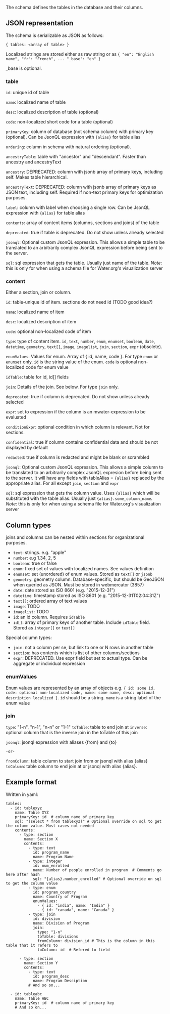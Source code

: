 The schema defines the tables in the database and their columns. 
## JSON representation

The schema is serializable as JSON as follows:

`{ tables: <array of table> }`

Localized strings are stored either as raw string or as `{ "en": "English name", "fr": "French", ... "_base": "en" }`

_base is optional.

### table

`id`: unique id of table

`name`: localized name of table

`desc`: localized description of table (optional)

`code`: non-localized short code for a table (optional)

`primaryKey`: column of database (not schema column) with primary key (optional). Can be JsonQL expression with `{alias}` for table alias 

`ordering`: column in schema with natural ordering (optional).

`ancestryTable`: table with "ancestor" and "descendant". Faster than ancestry and ancestryText

`ancestry`: DEPRECATED: column with jsonb array of primary keys, including self. Makes table hierarchical.

`ancestryText`: DEPRECATED: column with jsonb array of primary keys as JSON text, including self. Required if non-text primary keys for optimization purposes.

`label`: column with label when choosing a single row. Can be JsonQL expression with `{alias}` for table alias

`contents`: array of content items (columns, sections and joins) of the table

`deprecated`: true if table is deprecated. Do not show unless already selected

`jsonql`: Optional custom JsonQL expression. This allows a simple table to be translated to an arbitrarily complex JsonQL expression before being sent to the server. 

`sql`: sql expression that gets the table. Usually just name of the table. *Note*: this is only for when using a schema file for Water.org's visualization server

### content

Either a section, join or column. 

`id`: table-unique id of item. sections do not need id (TODO good idea?)

`name`: localized name of item

`desc`: localized description of item

`code`: optional non-localized code of item

`type`: type of content item. `id`, `text`, `number`, `enum`, `enumset`, `boolean`, `date`, `datetime`, `geometry`, `text[]`, `image`, `imagelist`, `join`, `section`, `expr` (obsolete).

`enumValues`: Values for enum. Array of { id, name, code }. For type `enum` or `enumset` only. `id` is the string value of the enum. `code` is optional non-localized code for enum value

`idTable`: table for id, id[] fields

`join`: Details of the join. See below. For type `join` only.

`deprecated`: true if column is deprecated. Do not show unless already selected

`expr`: set to expression if the column is an mwater-expression to be evaluated

`conditionExpr`: optional condition in which column is relevant. Not for sections. 

`confidential`: true if column contains confidential data and should be not displayed by default

`redacted`: true if column is redacted and might be blank or scrambled

`jsonql`: Optional custom JsonQL expression. This allows a simple column to be translated to an arbitrarily complex JsonQL expresion before being sent to the server. It will have any fields with tableAlias = `{alias}` replaced by the appropriate alias. For all except `join`, `section` and `expr`

`sql`: sql expression that gets the column value. Uses `{alias}` which will be substituted with the table alias. Usually just `{alias}.some_column_name`. *Note*: this is only for when using a schema file for Water.org's visualization server

## Column types

joins and columns can be nested within sections for organizational purposes.

* `text`: strings. e.g. "apple"
* `number`: e.g 1.34, 2, 5
* `boolean`: true or false
* `enum`: fixed set of values with localized names. See values definition
* `enumset`: set (unordered) of enum values. Stored as `text[]` or `jsonb`
* `geometry`: geometry column. Database-specific, but should be GeoJSON when queried as JSON. Must be stored in webmercator (3857)
* `date`: date stored as ISO 8601 (e.g. "2015-12-31")
* `datetime`: timestamp stored as ISO 8601 (e.g. "2015-12-31T02:04:31Z") 
* `text[]`: ordered array of text values
* `image`: TODO
* `imagelist`: TODO
* `id`: an id column. Requires `idTable`
* `id[]`: array of primary keys of another table. Include `idTable` field. Stored as `integer[]` or `text[]`

Special column types:
* `join`: not a column per se, but link to one or N rows in another table
* `section`: has contents which is list of other columns/sections
* `expr`: DEPRECATED. Use expr field but set to actual type. Can be aggregate or individual expression

### enumValues

Enum values are represented by an array of objects e.g. `{ id: some id, code: optional non-localized code, name: some name, desc: optional description localized }`. `id` should be a string. `name` is a string label of the enum value

### join

`type`: "1-n", "n-1", "n-n" or "1-1"
`toTable`: table to end join at
`inverse`: optional column that is the inverse join in the toTable of this join

`jsonql`: jsonql expression with aliases {from} and {to}

`-or-`

`fromColumn`: table column to start join from or jsonql with alias {alias}
`toColumn`: table column to end join at or jsonql with alias {alias}. 


## Example format
Written in yaml:

```
tables:
  - id: tablexyz
    name: Table XYZ
    primaryKey: id  # column name of primary key
    sql: "(select * from tablexyz)" # Optional override on sql to get the column value. Most cases not needed
    contents:
      - type: section
        name: Section X
        contents: 
          - type: text
            id: program_name
            name: Program Name
          - type: integer
            id: num_enrolled
            name: Number of people enrolled in program  # Comments go here after hash
            sql: "{alias}.number_enrolled" # Optional override on sql to get the column value
          - type: enum
            id: program_country
            name: Country of Program
            enumValues:
              - { id: "india", name: "India" }
              - { id: "canada", name: "Canada" }
          - type: join
            id: division
            name: Division of Program
            join:
              type: "1-n"
              toTable: divisions
              fromColumn: division_id # This is the column in this table that it refers to
              toColumn: id  # Refered to field

      - type: section
        name: Section Y
        contents: 
          - type: text
            id: program_desc
            name: Program Desciption
          # And so on...

  - id: tableabc
    name: Table ABC
    primaryKey: id  # column name of primary key
    # And so on...

```
